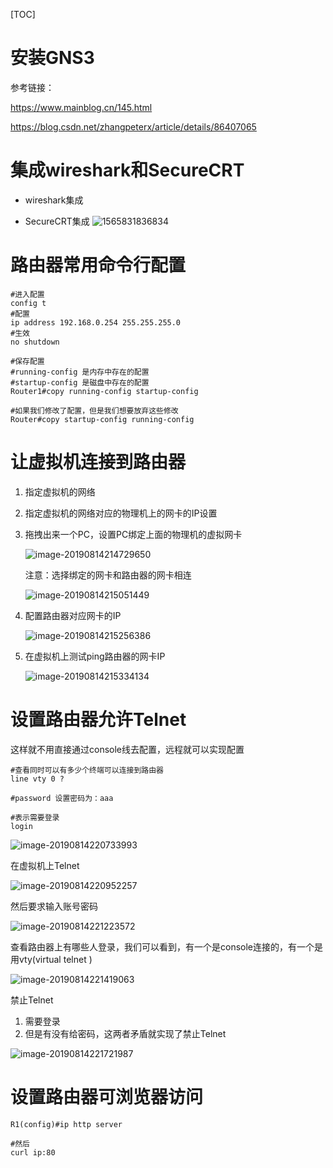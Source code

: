 [TOC]

# 安装GNS3

参考链接：

https://www.mainblog.cn/145.html

https://blog.csdn.net/zhangpeterx/article/details/86407065



# 集成wireshark和SecureCRT

* wireshark集成

  


* SecureCRT集成
![1565831836834](E:\git-workspace\note\images\computeNetwork\1565831836834.png)




# 路由器常用命令行配置

```shell
#进入配置
config t
#配置
ip address 192.168.0.254 255.255.255.0
#生效
no shutdown

#保存配置
#running-config 是内存中存在的配置
#startup-config 是磁盘中存在的配置
Router1#copy running-config startup-config

#如果我们修改了配置，但是我们想要放弃这些修改
Router#copy startup-config running-config
```



# 让虚拟机连接到路由器

1. 指定虚拟机的网络

2. 指定虚拟机的网络对应的物理机上的网卡的IP设置

3. 拖拽出来一个PC，设置PC绑定上面的物理机的虚拟网卡

   ![image-20190814214729650](https://github.com/chenyansong1/note/blob/master/images/computeNetwork/image-20190814214729650.png?raw=true)

   注意：选择绑定的网卡和路由器的网卡相连

   ![image-20190814215051449](https://github.com/chenyansong1/note/blob/master/images/computeNetwork/image-20190814215051449.png?raw=true)

4. 配置路由器对应网卡的IP

   ![image-20190814215256386](https://github.com/chenyansong1/note/blob/master/images/computeNetwork/image-20190814215256386.png?raw=true)

5. 在虚拟机上测试ping路由器的网卡IP

   ![image-20190814215334134](https://github.com/chenyansong1/note/blob/master/images/computeNetwork/image-20190814215334134.png?raw=true)



# 设置路由器允许Telnet

这样就不用直接通过console线去配置，远程就可以实现配置

```shell
#查看同时可以有多少个终端可以连接到路由器
line vty 0 ?

#password 设置密码为：aaa

#表示需要登录
login

```



![image-20190814220733993](https://github.com/chenyansong1/note/blob/master/images/computeNetwork/image-20190814220733993.png?raw=true)

在虚拟机上Telnet

![image-20190814220952257](https://github.com/chenyansong1/note/blob/master/images/computeNetwork/image-20190814220952257.png?raw=true)

然后要求输入账号密码

![image-20190814221223572](https://github.com/chenyansong1/note/blob/master/images/computeNetwork/image-20190814221223572.png?raw=true)

查看路由器上有哪些人登录，我们可以看到，有一个是console连接的，有一个是用vty(virtual telnet )

![image-20190814221419063](https://github.com/chenyansong1/note/blob/master/images/computeNetwork/image-20190814221419063.png?raw=true)

禁止Telnet

1. 需要登录
2. 但是有没有给密码，这两者矛盾就实现了禁止Telnet

![image-20190814221721987](https://github.com/chenyansong1/note/blob/master/images/computeNetwork/image-20190814221721987.png?raw=true)



# 设置路由器可浏览器访问

```shell
R1(config)#ip http server

#然后
curl ip:80
```

